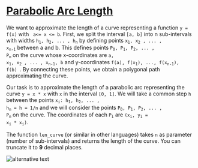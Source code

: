 # [Parabolic Arc Length](https://www.codewars.com/kata/parabolic-arc-length "https://www.codewars.com/kata/562e274ceca15ca6e70000d3")

We want to approximate the length of a curve representing a function `y = f(x)` with  ` a<= x <= b`.
First, we split the interval `[a, b]` into n sub-intervals with widths 
<code>h<sub>1</sub>, h<sub>2</sub>, ... , h<sub>n</sub></code> 
by defining points 
<code>x<sub>1</sub>, x<sub>2</sub> , ... , x<sub>n-1</sub></code> between a and b. 
This defines points 
<code>P<sub>0</sub>, P<sub>1</sub>, P<sub>2</sub>, ... , P<sub>n</sub></code> on the curve 
whose x-coordinates are <code>a, x<sub>1</sub>, x<sub>2</sub> , ... , x<sub>n-1</sub>, b</code> 
and y-coordinates <code>f(a), f(x<sub>1</sub>), ..., f(x<sub>n-1</sub>), f(b) </code>. 
By connecting these points, we obtain a polygonal path approximating the curve.

Our task is to approximate the length of a parabolic arc representing the curve `y = x * x` with `x` in the interval `[0, 1]`. 
We will take a common step `h` between the points <code>x<sub>i</sub>: h<sub>1</sub>, h<sub>2</sub>, ... , h<sub>n</sub> = h = 1/n</code>
and we will consider the points 
<code>P<sub>0</sub>, P<sub>1</sub>, P<sub>2</sub>, ... , P<sub>n</sub></code> on the curve. 
The coordinates of each <code>P<sub>i</sub></code> are <code>(x<sub>i</sub>, y<sub>i</sub> = x<sub>i</sub> * x<sub>i</sub>)</code>.

The function `len_curve` (or similar in other languages) takes `n` as parameter (number of sub-intervals) and returns the length of the curve.
You can truncate it to **9** decimal places.

![alternative text](http://i.imgur.com/kyjJcE4.png)
